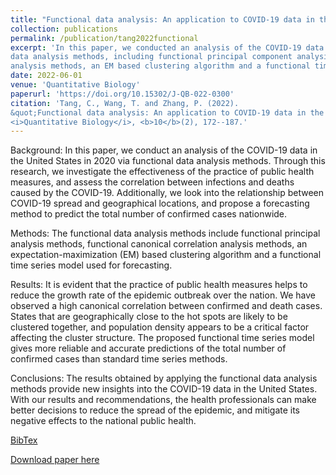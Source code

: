 ```yaml
---
title: "Functional data analysis: An application to COVID‐19 data in the United States in 2020"
collection: publications
permalink: /publication/tang2022functional
excerpt: 'In this paper, we conducted an analysis of the COVID-19 data in the United States in 2020 via functional
data analysis methods, including functional principal component analysis methods, functional canonical correlation
analysis methods, an EM based clustering algorithm and a functional time series model used for forecasting.'
date: 2022-06-01
venue: 'Quantitative Biology'
paperurl: 'https://doi.org/10.15302/J-QB-022-0300'
citation: 'Tang, C., Wang, T. and Zhang, P. (2022). 
&quot;Functional data analysis: An application to COVID‐19 data in the United States in 2020.&quot; 
<i>Quantitative Biology</i>, <b>10</b>(2), 172--187.'
---
```

Background: In this paper, we conduct an analysis of the COVID-19 data in the United States in 2020 via functional 
data analysis methods. Through this research, we investigate the effectiveness of the practice of public health 
measures, and assess the correlation between infections and deaths caused by the COVID-19. Additionally, we look 
into the relationship between COVID-19 spread and geographical locations, and propose a forecasting method to 
predict the total number of confirmed cases nationwide.

Methods: The functional data analysis methods include functional principal analysis methods, functional canonical 
correlation analysis methods, an expectation-maximization (EM) based clustering algorithm and a functional time 
series model used for forecasting.

Results: It is evident that the practice of public health measures helps to reduce the growth rate of the epidemic 
outbreak over the nation. We have observed a high canonical correlation between confirmed and death cases. States 
that are geographically close to the hot spots are likely to be clustered together, and population density appears 
to be a critical factor affecting the cluster structure. The proposed functional time series model gives more 
reliable and accurate predictions of the total number of confirmed cases than standard time series methods.

Conclusions: The results obtained by applying the functional data analysis methods provide new insights into the 
COVID-19 data in the United States. With our results and recommendations, the health professionals can make better 
decisions to reduce the spread of the epidemic, and mitigate its negative effects to the national public health.

[BibTex](https://panpanzhang99299.github.io/files/ltang2022functional.bib)

[Download paper here](https://doi.org/10.15302/J-QB-022-0300)